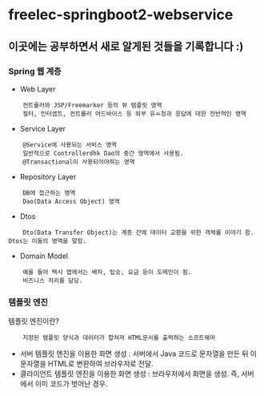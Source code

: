# freelec-springboot2-webservice

## 이곳에는 공부하면서 새로 알게된 것들을 기록합니다 :)

### Spring 웹 계층

- Web Layer
```
    컨트롤러와 JSP/Freemarker 등의 뷰 템플릿 영역
    필터, 인터셉트, 컨트롤러 어드바이스 등 외부 유ㅛ청과 응답에 대한 전반적인 영역
```

- Service Layer
```
    @Service에 사용되는 서비스 영역
    일반적으로 Controllerdhk Dao의 중간 영역에서 사용됨.
    @Transactional이 사용되어야하는 영역 
```

- Repository Layer
```
    DB에 접근하는 영역
    Dao(Data Access Object) 영역
```

- Dtos
```
    Dto(Data Transfer Object)는 계층 간에 데이터 교환을 위한 객체를 이야기 함. Dtos는 이들의 영역을 말함.
```

- Domain Model
```
    예를 들어 택시 앱에서는 배차, 탑승, 요금 등이 도메인이 됨.
    비즈니스 처리를 담당.
```

### 템플릿 엔진

템플릿 엔진이란?
```
    지정된 템플릿 양식과 데이터가 합쳐져 HTML문서를 출력하는 소프트웨어
```

- 서버 템플릿 엔진을 이용한 화면 생성 : 서버에서 Java 코드로 문자열을 만든 뒤 이 문자열을 HTML로 변환하여 브라우저로 전달.
- 클라이언트 템플릿 엔진을 이용한 화면 생성 : 브라우저에서 화면을 생성. 즉, 서버에서 이미 코드가 벗어난 경우.
